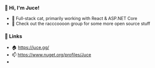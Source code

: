 ### 👋 Hi, I'm Juce!

- 🌱 Full-stack cat, primarily working with React & ASP.NET Core
- 🦝 Check out the racccoooon group for some more open source stuff

### 🔌 Links
- 🏠 https://juce.gg/
- 📫 https://www.nuget.org/profiles/Juce
- 

